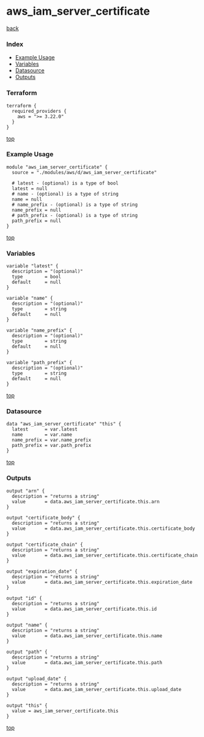 # aws_iam_server_certificate
[back](../aws.md)
### Index
- [Example Usage](#example-usage)
- [Variables](#variables)
- [Datasource](#datasource)
- [Outputs](#outputs)
### Terraform
```hcl
terraform {
  required_providers {
    aws = ">= 3.22.0"
  }
}
```
[top](#index)
### Example Usage
```hcl
module "aws_iam_server_certificate" {
  source = "./modules/aws/d/aws_iam_server_certificate"

  # latest - (optional) is a type of bool
  latest = null
  # name - (optional) is a type of string
  name = null
  # name_prefix - (optional) is a type of string
  name_prefix = null
  # path_prefix - (optional) is a type of string
  path_prefix = null
}
```
[top](#index)
### Variables
```hcl
variable "latest" {
  description = "(optional)"
  type        = bool
  default     = null
}

variable "name" {
  description = "(optional)"
  type        = string
  default     = null
}

variable "name_prefix" {
  description = "(optional)"
  type        = string
  default     = null
}

variable "path_prefix" {
  description = "(optional)"
  type        = string
  default     = null
}
```
[top](#index)

### Datasource
```hcl
data "aws_iam_server_certificate" "this" {
  latest      = var.latest
  name        = var.name
  name_prefix = var.name_prefix
  path_prefix = var.path_prefix
}
```
[top](#index)
### Outputs
```hcl
output "arn" {
  description = "returns a string"
  value       = data.aws_iam_server_certificate.this.arn
}

output "certificate_body" {
  description = "returns a string"
  value       = data.aws_iam_server_certificate.this.certificate_body
}

output "certificate_chain" {
  description = "returns a string"
  value       = data.aws_iam_server_certificate.this.certificate_chain
}

output "expiration_date" {
  description = "returns a string"
  value       = data.aws_iam_server_certificate.this.expiration_date
}

output "id" {
  description = "returns a string"
  value       = data.aws_iam_server_certificate.this.id
}

output "name" {
  description = "returns a string"
  value       = data.aws_iam_server_certificate.this.name
}

output "path" {
  description = "returns a string"
  value       = data.aws_iam_server_certificate.this.path
}

output "upload_date" {
  description = "returns a string"
  value       = data.aws_iam_server_certificate.this.upload_date
}

output "this" {
  value = aws_iam_server_certificate.this
}
```
[top](#index)
